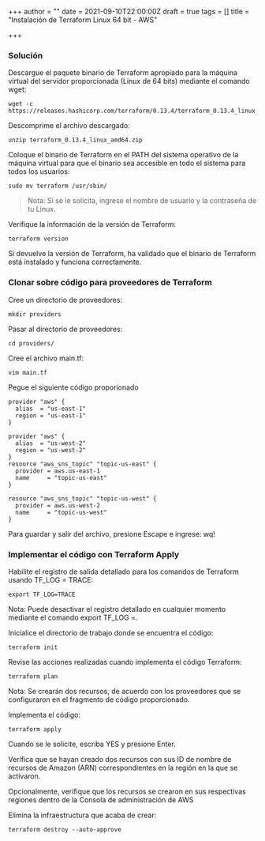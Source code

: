 +++
author = ""
date = 2021-09-10T22:00:00Z
draft = true
tags = []
title = "Instalación de Terraform Linux 64 bit - AWS"

+++
### Solución

Descargue el paquete binario de Terraform apropiado para la máquina virtual del servidor proporcionada (Linux de 64 bits) mediante el comando wget:

    wget -c https://releases.hashicorp.com/terraform/0.13.4/terraform_0.13.4_linux_amd64.zip

Descomprime el archivo descargado:

    unzip terraform_0.13.4_linux_amd64.zip

Coloque el binario de Terraform en el PATH del sistema operativo de la máquina virtual para que el binario sea accesible en todo el sistema para todos los usuarios:

    sudo mv terraform /usr/sbin/

> Nota: Si se le solicita, ingrese el nombre de usuario y la contraseña de tu Linux.

Verifique la información de la versión de Terraform:

    terraform version

Si  devuelve la versión de Terraform, ha validado que el binario de Terraform está instalado y funciona correctamente. 

### Clonar sobre código para proveedores de Terraform

Cree un directorio de proveedores:

    mkdir providers

Pasar al directorio de proveedores:

    cd providers/

Cree el archivo main.tf:

    vim main.tf

Pegue el siguiente código proporionado

    provider "aws" {
      alias  = "us-east-1"
      region = "us-east-1"
    }
    
    provider "aws" {
      alias  = "us-west-2"
      region = "us-west-2"
    }
    resource "aws_sns_topic" "topic-us-east" {
      provider = aws.us-east-1
      name     = "topic-us-east"
    }
    
    resource "aws_sns_topic" "topic-us-west" {
      provider = aws.us-west-2
      name     = "topic-us-west"
    }

Para guardar y salir del archivo, presione Escape e ingrese: wq!

### Implementar el código con Terraform Apply

Habilite el registro de salida detallado para los comandos de Terraform usando TF_LOG = TRACE:

    export TF_LOG=TRACE

Nota: Puede desactivar el registro detallado en cualquier momento mediante el comando export TF_LOG =.

Inicialice el directorio de trabajo donde se encuentra el código:

    terraform init

Revise las acciones realizadas cuando implementa el código Terraform:

    terraform plan

Nota: Se crearán dos recursos, de acuerdo con los proveedores que se configuraron en el fragmento de código proporcionado.

Implementa el código:

    terraform apply

Cuando se le solicite, escriba YES y presione Enter.

Verifica que se hayan creado dos recursos con sus ID de nombre de recursos de Amazon (ARN) correspondientes en la región en la que se activaron.

Opcionalmente, verifique que los recursos se crearon en sus respectivas regiones dentro de la Consola de administración de AWS

Elimina la infraestructura que acaba de crear:

    terraform destroy --auto-approve